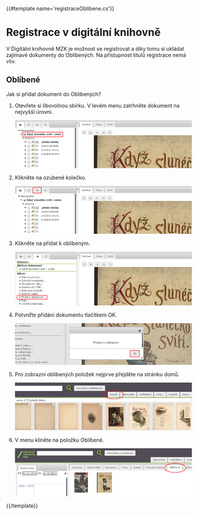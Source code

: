 {{#template name='registraceOblibene.cs'}}

# Registrace v digitální knihovně

V Digitální knihovně MZK je možnost se registrovat a díky tomu si ukládat zajímavé dokumenty do Oblíbených. Na přístupnost titulů registrace nemá vliv.

## Oblíbené
Jak si přidat dokument do Oblíbených?

1. Otevřete si libovolnou sbírku. V levém menu zatrhněte dokument na nejvyšší úrovni.

    ![](/images/help/registraceOblibene/step1.png)
 
2. Klikněte na ozubené kolečko.

    ![](/images/help/registraceOblibene/step2.png)
 
3. Klikněte na přidat k oblíbeným.

    ![](/images/help/registraceOblibene/step3.png)
    
4. Potvrďte přidání dokumentu tlačítkem OK.

    ![](/images/help/registraceOblibene/step4.png)

5. Pro zobrazní oblíbených položek nejprve přejděte na stránku domů.

    ![](/images/help/registraceOblibene/step5.png)
    
6. V menu kliněte na položku Oblíbené. 

    ![](/images/help/registraceOblibene/step6.png)

{{/template}}